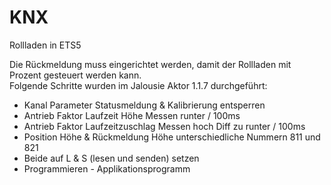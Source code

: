 # KNX

Rollladen in ETS5

Die Rückmeldung muss eingerichtet werden, damit der Rollladen mit Prozent gesteuert werden kann.  
Folgende Schritte wurden im Jalousie Aktor 1.1.7 durchgeführt:

* Kanal Parameter Statusmeldung & Kalibrierung entsperren
* Antrieb Faktor Laufzeit Höhe Messen runter / 100ms
* Antrieb Faktor Laufzeitzuschlag Messen hoch Diff zu runter / 100ms
* Position Höhe & Rückmeldung Höhe unterschiedliche Nummern 811 und 821
* Beide auf L & S (lesen und senden) setzen
* Programmieren - Applikationsprogramm
